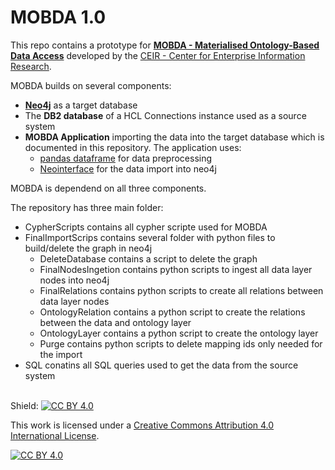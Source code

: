 # MOBDA 1.0

This repo contains a prototype for [**MOBDA - Materialised Ontology-Based Data Access**](https://github.com/ceir-koblenz/MOBDA) developed by the [CEIR - Center for Enterprise Information Research](https://ceir.de/).

MOBDA builds on several components: 
- [**Neo4j**](https://neo4j.com/) as a target database
- The **DB2 database** of a HCL Connections instance used as a source system
- **MOBDA Application** importing the data into the target database which is documented in this repository. The application uses:
    - [pandas dataframe](https://pypi.org/project/pandas/) for data preprocessing 
    - [Neointerface](https://github.com/GSK-Biostatistics/neointerface/issues) for the data import into neo4j

MOBDA is dependend on all three components.

The repository has three main folder:
 - CypherScripts contains all cypher scripte used for MOBDA
 - FinalImportScrips contains several folder with python files to build/delete the graph in neo4j
    - DeleteDatabase contains a script to delete the graph
    - FinalNodesIngetion contains python scripts to ingest all data layer nodes into neo4j
    - FinalRelations contains python scripts to create all relations between data layer nodes
    - OntologyRelation contains a python script to create the relations between the data and ontology layer
    - OntologyLayer contains a python script to create the ontology layer
    - Purge contains python scripts to delete mapping ids only needed for the import
 - SQL conatins all SQL queries used to get the data from the source system

\
Shield: [![CC BY 4.0][cc-by-shield]][cc-by]

This work is licensed under a
[Creative Commons Attribution 4.0 International License][cc-by].

[![CC BY 4.0][cc-by-image]][cc-by]

[cc-by]: http://creativecommons.org/licenses/by/4.0/
[cc-by-image]: https://i.creativecommons.org/l/by/4.0/88x31.png
[cc-by-shield]: https://img.shields.io/badge/License-CC%20BY%204.0-lightgrey.svg